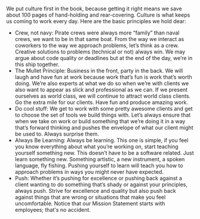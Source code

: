 We put culture first in the book, because getting it right means we save about 100 pages of
hand-holding and rear-covering. Culture is what keeps us coming to work every day. Here are the
basic principles we hold dear:

- Crew, not navy: Pirate crews were always more “family” than naval crews, we want to be in that same boat. From the way we interact as coworkers to the way we approach problems, let’s think as a crew. Creative solutions to problems (technical or not) always win. We may argue about code quality or deadlines but at the end of the day, we’re in this ship together. 
- The Mullet Principle: Business in the front, party in the back. We will laugh and have fun at work because work that’s fun is work that’s worth doing. We’re also experts at what we do so when we’re with clients we also want to appear as slick and professional as we can. If we present ourselves as world class, we will continue to attract world class clients. Go the extra mile for our clients. Have fun and produce amazing work.
- Do cool stuff: We get to work with some pretty awesome clients and get to choose the set of tools we build things with. Let’s always ensure that when we take on work or build something that we’re doing it in a way that’s forward thinking and pushes the envelope of what our client might be used to. Always surprise them.
- Always Be Learning: Always be learning. This one is simple, if you feel you know everything about what you’re working on, start teaching yourself something new. This doesn’t have to be a software related. Just learn something new. Something artistic, a new instrument, a spoken language, fly fishing. Pushing yourself to learn will teach you how to approach problems in ways you might never have expected.
- Push: Whether it’s pushing for excellence or pushing back against a client wanting to do something that’s shady or against your principles, always push. Strive for excellence and quality but also push back against things that are wrong or situations that make you feel uncomfortable. Notice that our Mission Statement starts with employees; that's no accident.
